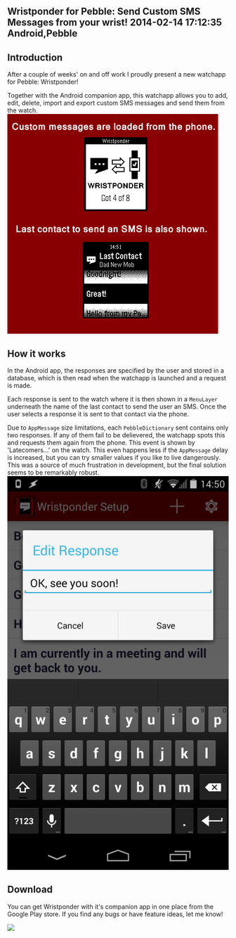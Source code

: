Wristponder for Pebble: Send Custom SMS Messages from your wrist!
2014-02-14 17:12:35
Android,Pebble
---

<h2><strong>Introduction</strong></h2>
After a couple of weeks' on and off work I proudly present a new watchapp for Pebble: Wristponder!

Together with the Android companion app, this watchapp allows you to add, edit, delete, import and export custom SMS messages and send them from the watch.
![](/assets/import/media/2014/02/pb-screen.png)

<h2 style="text-align:left;">How it works</h2>
In the Android app, the responses are specified by the user and stored in a database, which is then read when the watchapp is launched and a request is made.

Each response is sent to the watch where it is then shown in a <code>MenuLayer</code> underneath the name of the last contact to send the user an SMS. Once the user selects a response it is sent to that contact via the phone.

Due to <code>AppMessage</code> size limitations, each <code>PebbleDictionary</code> sent contains only two responses. If any of them fail to be delievered, the watchapp spots this and requests them again from the phone. This event is shown by 'Latecomers...' on the watch. This even happens less if the <code>AppMessage</code> delay is increased, but you can try smaller values if you like to live dangerously. This was a source of much frustration in development, but the final solution seems to be remarkably robust.
![](/assets/import/media/2014/02/screenshot_2014-02-14-14-50-49.png?w=545)

<h2 style="text-align:left;">Download</h2>
You can get Wristponder with it's companion app in one place from the Google Play store. If you find any bugs or have feature ideas, let me know!

<a href="https://play.google.com/store/apps/details?id=com.wordpress.ninedof.wristponder"> ![](https://developer.android.com/images/brand/en_generic_rgb_wo_60.png)
</a>
